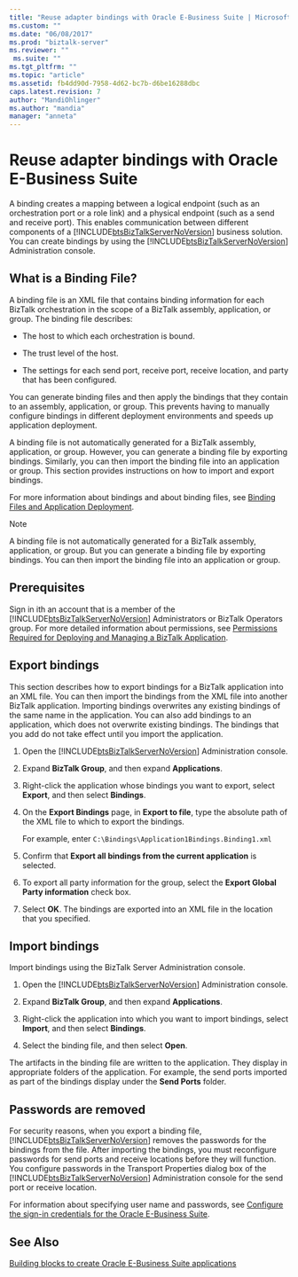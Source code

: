 ```yaml
---
title: "Reuse adapter bindings with Oracle E-Business Suite | Microsoft Docs"
ms.custom: ""
ms.date: "06/08/2017"
ms.prod: "biztalk-server"
ms.reviewer: ""
 ms.suite: ""
ms.tgt_pltfrm: ""
ms.topic: "article"
ms.assetid: fb4dd90d-7958-4d62-bc7b-d6be16288dbc
caps.latest.revision: 7
author: "MandiOhlinger"
ms.author: "mandia"
manager: "anneta"
---
```

# Reuse adapter bindings with Oracle E-Business Suite
A binding creates a mapping between a logical endpoint (such as an orchestration port or a role link) and a physical endpoint (such as a send and receive port). This enables communication between different components of a [!INCLUDE[btsBizTalkServerNoVersion](../../includes/btsbiztalkservernoversion-md.md)] business solution. You can create bindings by using the [!INCLUDE[btsBizTalkServerNoVersion](../../includes/btsbiztalkservernoversion-md.md)] Administration console.  
  
## What is a Binding File?  
 A binding file is an XML file that contains binding information for each BizTalk orchestration in the scope of a BizTalk assembly, application, or group. The binding file describes:  
  
-   The host to which each orchestration is bound.  
  
-   The trust level of the host.  
  
-   The settings for each send port, receive port, receive location, and party that has been configured.  
  
 You can generate binding files and then apply the bindings that they contain to an assembly, application, or group. This prevents having to manually configure bindings in different deployment environments and speeds up application deployment.  
  
 A binding file is not automatically generated for a BizTalk assembly, application, or group. However, you can generate a binding file by exporting bindings. Similarly, you can then import the binding file into an application or group. This section provides instructions on how to import and export bindings.  
  
 For more information about bindings and about binding files, see [Binding Files and Application Deployment](../../core/binding-files-and-application-deployment.md).

 > [!NOTE]
 >  A binding file is not automatically generated for a BizTalk assembly, application, or group. But you can generate a binding file by exporting bindings. You can then import the binding file into an application or group.  
 
## Prerequisites    
Sign in ith an account that is a member of the [!INCLUDE[btsBizTalkServerNoVersion](../../includes/btsbiztalkservernoversion-md.md)] Administrators or BizTalk Operators group. For more detailed information about permissions, see [Permissions Required for Deploying and Managing a BizTalk Application](../../core/permissions-required-for-deploying-and-managing-a-biztalk-application.md).

## Export bindings

This section describes how to export bindings for a BizTalk application into an XML file. You can then import the bindings from the XML file into another BizTalk application. Importing bindings overwrites any existing bindings of the same name in the application. You can also add bindings to an application, which does not overwrite existing bindings. The bindings that you add do not take effect until you import the application.  

1.  Open the [!INCLUDE[btsBizTalkServerNoVersion](../../includes/btsbiztalkservernoversion-md.md)] Administration console.  
  
2.  Expand **BizTalk Group**, and then expand **Applications**.  
  
3.  Right-click the application whose bindings you want to export, select **Export**, and then select **Bindings**.  
  
4.  On the **Export Bindings** page, in **Export to file**, type the absolute path of the XML file to which to export the bindings.  
  
     For example, enter `C:\Bindings\Application1Bindings.Binding1.xml`  
  
5.  Confirm that **Export all bindings from the current application** is selected.  
  
6.  To export all party information for the group, select the **Export Global Party information** check box.  
  
7.  Select **OK**. The bindings are exported into an XML file in the location that you specified.  

## Import bindings

Import bindings using the BizTalk Server Administration console.
  
1.  Open the [!INCLUDE[btsBizTalkServerNoVersion](../../includes/btsbiztalkservernoversion-md.md)] Administration console.  
  
2.  Expand **BizTalk Group**, and then expand **Applications**.  
  
3.  Right-click the application into which you want to import bindings, select **Import**, and then select **Bindings**.  
  
4.  Select the binding file, and then select **Open**.  
  
The artifacts in the binding file are written to the application. They display in appropriate folders of the application. For example, the send ports imported as part of the bindings display under the **Send Ports** folder.  
  
## Passwords are removed  
For security reasons, when you export a binding file, [!INCLUDE[btsBizTalkServerNoVersion](../../includes/btsbiztalkservernoversion-md.md)] removes the passwords for the bindings from the file. After importing the bindings, you must reconfigure passwords for send ports and receive locations before they will function. You configure passwords in the Transport Properties dialog box of the [!INCLUDE[btsBizTalkServerNoVersion](../../includes/btsbiztalkservernoversion-md.md)] Administration console for the send port or receive location. 

For information about specifying user name and passwords, see [Configure the sign-in credentials for the Oracle E-Business Suite](../../adapters-and-accelerators/adapter-oracle-ebs/configure-the-sign-in-credentials-for-the-oracle-e-business-suite.md).
  
## See Also  
[Building blocks to create Oracle E-Business Suite applications](../../adapters-and-accelerators/adapter-oracle-ebs/building-blocks-to-create-oracle-e-business-suite-applications.md)